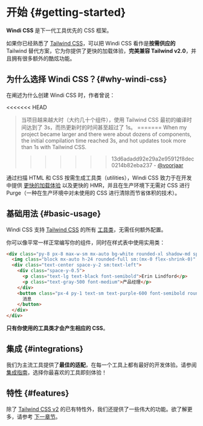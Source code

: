 [tailwind css]: https://tailwindcss.com/docs
[tailwind css v2]: https://blog.tailwindcss.com/tailwindcss-v2
[discussions]: https://github.com/windicss/windicss/discussions
[GitHub Issues]: https://github.com/windicss/windicss/issues?q=is%3Aissue+is%3Aopen+sort%3Aupdated-desc
[GitHub Discussions]: https://github.com/windicss/windicss/discussions
[autoprefixer]: https://autoprefixer.github.io/
[utilities reference]: /utilities/
[utilities]: /utilities/
[directives]: /features/directives

[video comparison]: https://twitter.com/antfu7/status/1361398324587163648
[options]: /guide/configuration
[features]: /features/

# 开始 {#getting-started}

**Windi CSS** 是下一代工具优先的 CSS 框架。

如果你已经熟悉了 [Tailwind CSS]，可以把 Windi CSS 看作是**按需供应的** Tailwind 替代方案，它为你提供了更快的加载体验，**完美兼容 Tailwind v2.0**，并且拥有很多额外的酷炫功能。

## 为什么选择 Windi CSS？{#why-windi-css}

在阐述为什么创建 Windi CSS 时，作者曾说：

<<<<<<< HEAD
> 当项目越来越大时（大约几十个组件），使用 Tailwind CSS 最初的编译时间达到了 3s，而热更新时的时间甚至超过了 1s。
=======
> When my project became larger and there were about dozens of components, the initial compilation time reached 3s, and hot updates took more than 1s with Tailwind CSS.
>>>>>>> 13d6adadd92e29a2e95912f8dec0214b82eba237
> \- [@voorjaar](https://github.com/voorjaar)

通过扫描 HTML 和 CSS 按需生成工具类（utilities），Windi CSS 致力于在开发中提供 [更快的加载体验][video comparison] 以及更快的 HMR，并且在生产环境下无需对 CSS 进行 Purge（一种在生产环境中对未使用的 CSS 进行清除而节省体积的技术）。

## 基础用法 {#basic-usage}

Windi CSS 支持 [Tailwind CSS] 的所有 [工具类][utilities]，无需任何额外配置。

你可以像平常一样正常编写你的组件，同时在样式表中使用实用类：

```html
<div class="py-8 px-8 max-w-sm mx-auto bg-white rounded-xl shadow-md space-y-2 sm:(py-4 flex items-center space-y-0 space-x-6)">
  <img class="block mx-auto h-24 rounded-full sm:(mx-0 flex-shrink-0)" src="/img/erin-lindford.jpg" alt="Woman's Face" />
  <div class="text-center space-y-2 sm:text-left">
    <div class="space-y-0.5">
      <p class="text-lg text-black font-semibold">Erin Lindford</p>
      <p class="text-gray-500 font-medium">产品经理</p>
    </div>
    <button class="px-4 py-1 text-sm text-purple-600 font-semibold rounded-full border border-purple-200 hover:(text-white bg-purple-600 border-transparent) focus:(outline-none ring-2 ring-purple-600 ring-offset-2)">
      消息
    </button>
  </div>
</div>
```

**只有你使用的工具类才会产生相应的 CSS**。

## 集成 {#integrations}

我们为主流工具提供了**最佳的适配**，在每一个工具上都有最好的开发体验。请参阅 [集成指南](/guide/installation)，选择你最喜欢的工具即刻体验！

## 特性 {#features}

除了 [Tailwind CSS v2][tailwind css v2] 的已有特性外，我们还提供了一些伟大的功能。欲了解更多，请参考 [下一章节][features]。
